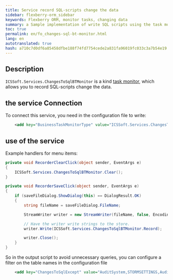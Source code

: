 ```yaml
--- 
title: Service record SQL-scripts change the data 
sidebar: flexberry-orm_sidebar 
keywords: Flexberry ORM, monitor tasks, changing data 
summary: a Sample implementation of write SQL scripts using the task monitor 
toc: true 
permalink: en/fo_changes-sql-bt-monitor.html 
lang: en 
autotranslated: true 
hash: a710c7d0df6a85458dfbe188f74fd7754cede2a831fa96019fc033c3a7b54e19 
--- 
```


## Description 

`ICSSoft.Services.ChangesToSqlBTMonitor` is a kind [task monitor](fo_business-task-monitor.html), which allows you to record SQL-scripts change the data. 

## the service Connection 

To connect this service, you need in the configuration file to write: 

```xml
    <add key="BusinessTaskMonitorType" value="ICSSoft.Services.ChangesToSqlBTMonitor, ChangesToSqlBTMonitor, Version=1.0.0.1, Culture=neutral, PublicKeyToken=e5ad39f116a43e0b"/>
``` 

## use of the service 

Example handlers for menu items: 

```csharp
private void RecorderClearClick(object sender, EventArgs e)
{
	ICSSoft.Services.ChangesToSqlBTMonitor.Clear();
}

private void RecorderSaveClick(object sender, EventArgs e)
{
	if (saveFileDialog.ShowDialog(this) == DialogResult.OK)
	{
		string fileName = saveFileDialog.FileName;

		StreamWriter writer = new StreamWriter(fileName, false, Encoding.UTF8);

		// Have the writer write strings to the store. 
		writer.Write(ICSSoft.Services.ChangesToSqlBTMonitor.Record);

		writer.Close();
	}
}
``` 

So in the output script to avoid unnecessary queries, you can configure a filter on the table names in the configuration file 

```xml
    <add key="ChangesToSqlExcept" value="AuditSystem,STORMSETTINGS,Audiopiracy,Auditionee"/>
``` 



